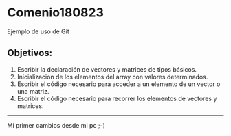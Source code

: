 # Comenio180823
Ejemplo de uso de Git 
## Objetivos:
  1. Escribir la declaración de vectores y matrices de tipos básicos.
  1. Inicializacion de los elementos del array con valores determinados.
  1. Escribir el código necesario para acceder a un elemento de un vector o una matriz.
  1. Escribir el código necesario para recorrer los elementos de vectores y matrices.
  
***
Mi primer cambios desde mi pc ;-)
